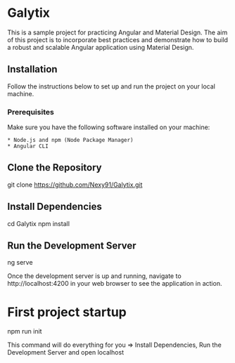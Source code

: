 # Galytix

This is a sample project for practicing Angular and Material Design. The aim of this project is to incorporate best practices and demonstrate how to build a robust and scalable Angular application using Material Design.

## Installation

Follow the instructions below to set up and run the project on your local machine.

### Prerequisites

Make sure you have the following software installed on your machine:

    * Node.js and npm (Node Package Manager)
    * Angular CLI

## Clone the Repository

git clone https://github.com/Nexy91/Galytix.git

## Install Dependencies

cd Galytix
npm install

## Run the Development Server

ng serve

Once the development server is up and running, navigate to http://localhost:4200 in your web browser to see the application in action.

# First project startup

npm run init

This command will do everything for you => Install Dependencies, Run the Development Server and open localhost
